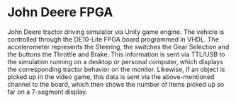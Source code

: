 # John Deere FPGA

John Deere tractor driving simulator via Unity game engine. The vehicle is controlled through the DE10-Lite FPGA board programmed in VHDL. The accelerometer represents the Steering, the switches the Gear Selection and the buttons the Throttle and Brake. This information is sent via TTL/USB to the simulation running on a desktop or personal computer, which displays the corresponding tractor behavior on the monitor. Likewise, if an object is picked up in the video game, this data is sent via the above-mentioned channel to the board, which then shows the number of items picked up so far on a 7-segment display.


